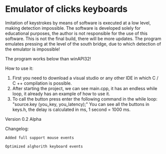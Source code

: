 # Emulator of clicks keyboards
Imitation of keystrokes by means of software is executed at a low level, making detection impossible.
The software is developed solely for educational purposes, the author is not responsible for the use of this software.
This is not the final build, there will be more updates.
The program emulates pressing at the level of the south bridge, due to which detection of the emulator is impossible!

The program works below than winAPI32!

How to use it:
1. First you need to download a visual studio or any other IDE in which C / C ++ compilation is possible.
2. After starting the project, we can see main.cpp, it has an endless while loop, it already has an example of how to use it.
3. To call the button press enter the following command in the while loop: "source.key (you_key, you_latency);"
You can see all the buttons in keys.h, the delay is calculated in ms,
1 second = 1000 ms.


Version 0.2 Alpha

Changelog: 

	Added full support mouse events
  
	Optimized alghorith keyboard events
